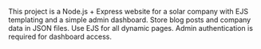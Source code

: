 <!-- Use this file to provide workspace-specific custom instructions to Copilot. For more details, visit https://code.visualstudio.com/docs/copilot/copilot-customization#_use-a-githubcopilotinstructionsmd-file -->

This project is a Node.js + Express website for a solar company with EJS templating and a simple admin dashboard. Store blog posts and company data in JSON files. Use EJS for all dynamic pages. Admin authentication is required for dashboard access.
